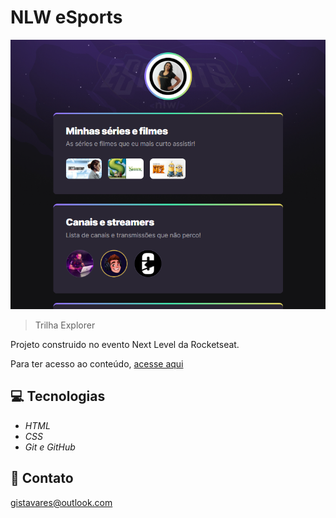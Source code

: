 # NLW eSports 


![preview](./.github/preview.png)


> Trilha Explorer

Projeto construido no evento Next Level da Rocketseat.

Para ter acesso ao conteúdo, [acesse aqui](https://github.com/Gislene-Tavares/nlw-esports-explorer) 

## 💻 Tecnologias

- *HTML*
- *CSS*
- *Git e GitHub*

## 📧 Contato

gistavares@outlook.com
